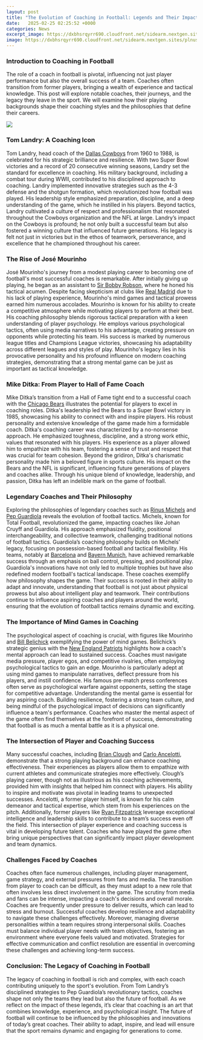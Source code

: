 ```yaml
---
layout: post
title: "The Evolution of Coaching in Football: Legends and Their Impact"
date:   2025-02-25 02:25:52 +0000
categories: News
excerpt_image: https://dxbhsrqyrr690.cloudfront.net/sidearm.nextgen.sites/plnusealions.com/images/responsive_2023/default_image.png
image: https://dxbhsrqyrr690.cloudfront.net/sidearm.nextgen.sites/plnusealions.com/images/responsive_2023/default_image.png
---
```


### Introduction to Coaching in Football
The role of a coach in football is pivotal, influencing not just player performance but also the overall success of a team. Coaches often transition from former players, bringing a wealth of experience and tactical knowledge. This post will explore notable coaches, their journeys, and the legacy they leave in the sport. We will examine how their playing backgrounds shape their coaching styles and the philosophies that define their careers.

![](https://dxbhsrqyrr690.cloudfront.net/sidearm.nextgen.sites/plnusealions.com/images/responsive_2023/default_image.png)
### Tom Landry: A Coaching Icon
Tom Landry, head coach of the [Dallas Cowboys](https://fr.edu.vn/en/Dallas_Cowboys) from 1960 to 1988, is celebrated for his strategic brilliance and resilience. With two Super Bowl victories and a record of 20 consecutive winning seasons, Landry set the standard for excellence in coaching. His military background, including a combat tour during WWII, contributed to his disciplined approach to coaching. 
Landry implemented innovative strategies such as the 4-3 defense and the shotgun formation, which revolutionized how football was played. His leadership style emphasized preparation, discipline, and a deep understanding of the game, which he instilled in his players. Beyond tactics, Landry cultivated a culture of respect and professionalism that resonated throughout the Cowboys organization and the NFL at large. 
Landry’s impact on the Cowboys is profound; he not only built a successful team but also fostered a winning culture that influenced future generations. His legacy is felt not just in victories but in the ethos of teamwork, perseverance, and excellence that he championed throughout his career.
### The Rise of José Mourinho
José Mourinho's journey from a modest playing career to becoming one of football's most successful coaches is remarkable. After initially giving up playing, he began as an assistant to [Sir Bobby Robson](https://fr.edu.vn/en/Bobby_Robson), where he honed his tactical acumen. Despite facing skepticism at clubs like [Real Madrid](https://fr.edu.vn/en/Real_Madrid_C.F.) due to his lack of playing experience, Mourinho's mind games and tactical prowess earned him numerous accolades.
Mourinho is known for his ability to create a competitive atmosphere while motivating players to perform at their best. His coaching philosophy blends rigorous tactical preparation with a keen understanding of player psychology. He employs various psychological tactics, often using media narratives to his advantage, creating pressure on opponents while protecting his team.
His success is marked by numerous league titles and Champions League victories, showcasing his adaptability across different leagues and styles of play. Mourinho's legacy lies in his provocative personality and his profound influence on modern coaching strategies, demonstrating that a strong mental game can be just as important as tactical knowledge.
### Mike Ditka: From Player to Hall of Fame Coach
Mike Ditka’s transition from a Hall of Fame tight end to a successful coach with the [Chicago Bears](https://fr.edu.vn/en/Chicago_Bears) illustrates the potential for players to excel in coaching roles. Ditka's leadership led the Bears to a Super Bowl victory in 1985, showcasing his ability to connect with and inspire players. His robust personality and extensive knowledge of the game made him a formidable coach.
Ditka's coaching career was characterized by a no-nonsense approach. He emphasized toughness, discipline, and a strong work ethic, values that resonated with his players. His experience as a player allowed him to empathize with his team, fostering a sense of trust and respect that was crucial for team cohesion.
Beyond the gridiron, Ditka's charismatic personality made him a beloved figure in sports culture. His impact on the Bears and the NFL is significant, influencing future generations of players and coaches alike. Through his unique blend of knowledge, leadership, and passion, Ditka has left an indelible mark on the game of football.
### Legendary Coaches and Their Philosophy
Exploring the philosophies of legendary coaches such as [Rinus Michels](https://fr.edu.vn/en/Rinus_Michels) and [Pep Guardiola](https://fr.edu.vn/en/Pep_Guardiola) reveals the evolution of football tactics. Michels, known for Total Football, revolutionized the game, impacting coaches like Johan Cruyff and Guardiola. His approach emphasized fluidity, positional interchangeability, and collective teamwork, challenging traditional notions of football tactics.
Guardiola’s coaching philosophy builds on Michels’ legacy, focusing on possession-based football and tactical flexibility. His teams, notably at [Barcelona](https://fr.edu.vn/en/FC_Barcelona) and [Bayern Munich](https://fr.edu.vn/en/Bayern_Munich), have achieved remarkable success through an emphasis on ball control, pressing, and positional play. Guardiola's innovations have not only led to multiple trophies but have also redefined modern football's tactical landscape.
These coaches exemplify how philosophy shapes the game. Their success is rooted in their ability to adapt and innovate, understanding that football is not just about physical prowess but also about intelligent play and teamwork. Their contributions continue to influence aspiring coaches and players around the world, ensuring that the evolution of football tactics remains dynamic and exciting.
### The Importance of Mind Games in Coaching
The psychological aspect of coaching is crucial, with figures like Mourinho and [Bill Belichick](https://fr.edu.vn/en/Bill_Belichick) exemplifying the power of mind games. Belichick’s strategic genius with the [New England Patriots](https://fr.edu.vn/en/New_England_Patriots) highlights how a coach's mental approach can lead to sustained success. Coaches must navigate media pressure, player egos, and competitive rivalries, often employing psychological tactics to gain an edge.
Mourinho is particularly adept at using mind games to manipulate narratives, deflect pressure from his players, and instill confidence. His famous pre-match press conferences often serve as psychological warfare against opponents, setting the stage for competitive advantage. 
Understanding the mental game is essential for any aspiring coach. Building resilience, fostering a strong team culture, and being mindful of the psychological impact of decisions can significantly influence a team's performance. Coaches who master the mental aspect of the game often find themselves at the forefront of success, demonstrating that football is as much a mental battle as it is a physical one.
### The Intersection of Player and Coaching Success
Many successful coaches, including [Brian Clough](https://fr.edu.vn/en/Brian_Clough) and [Carlo Ancelotti](https://fr.edu.vn/en/Carlo_Ancelotti), demonstrate that a strong playing background can enhance coaching effectiveness. Their experiences as players allow them to empathize with current athletes and communicate strategies more effectively. 
Clough’s playing career, though not as illustrious as his coaching achievements, provided him with insights that helped him connect with players. His ability to inspire and motivate was pivotal in leading teams to unexpected successes. Ancelotti, a former player himself, is known for his calm demeanor and tactical expertise, which stem from his experiences on the pitch.
Additionally, former players like [Ryan Fitzpatrick](https://fr.edu.vn/en/Ryan_Fitzpatrick) leverage exceptional intelligence and leadership skills to contribute to a team’s success even off the field. This intersection of player experience and coaching success is vital in developing future talent. Coaches who have played the game often bring unique perspectives that can significantly impact player development and team dynamics.
### Challenges Faced by Coaches
Coaches often face numerous challenges, including player management, game strategy, and external pressures from fans and media. The transition from player to coach can be difficult, as they must adapt to a new role that often involves less direct involvement in the game. 
The scrutiny from media and fans can be intense, impacting a coach's decisions and overall morale. Coaches are frequently under pressure to deliver results, which can lead to stress and burnout. Successful coaches develop resilience and adaptability to navigate these challenges effectively.
Moreover, managing diverse personalities within a team requires strong interpersonal skills. Coaches must balance individual player needs with team objectives, fostering an environment where everyone feels valued and motivated. Strategies for effective communication and conflict resolution are essential in overcoming these challenges and achieving long-term success.
### Conclusion: The Legacy of Coaching in Football
The legacy of coaching in football is rich and complex, with each coach contributing uniquely to the sport's evolution. From Tom Landry’s disciplined strategies to Pep Guardiola’s revolutionary tactics, coaches shape not only the teams they lead but also the future of football. 
As we reflect on the impact of these legends, it’s clear that coaching is an art that combines knowledge, experience, and psychological insight. The future of football will continue to be influenced by the philosophies and innovations of today’s great coaches. Their ability to adapt, inspire, and lead will ensure that the sport remains dynamic and engaging for generations to come.